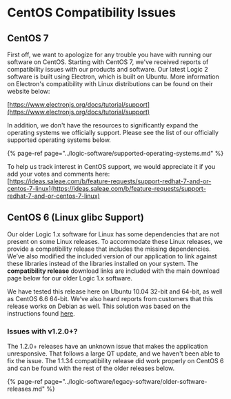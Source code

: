 # CentOS Compatibility Issues

## CentOS 7

First off, we want to apologize for any trouble you have with running our software on CentOS. Starting with CentOS 7, we've received reports of compatibility issues with our products and software. Our latest Logic 2 software is built using Electron, which is built on Ubuntu. More information on Electron's compatibility with Linux distributions can be found on their website below:

[https://www.electronjs.org/docs/tutorial/support](https://www.electronjs.org/docs/tutorial/support)

In addition, we don't have the resources to significantly expand the operating systems we officially support. Please see the list of our officially supported operating systems below.

{% page-ref page="../logic-software/supported-operating-systems.md" %}

To help us track interest in CentOS support, we would appreciate it if you add your votes and comments here:  
[https://ideas.saleae.com/b/feature-requests/support-redhat-7-and-or-centos-7-linux](https://ideas.saleae.com/b/feature-requests/support-redhat-7-and-or-centos-7-linux)



## CentOS 6 \(Linux glibc Support\)

Our older Logic 1.x software for Linux has some dependencies that are not present on some Linux releases. To accommodate these Linux releases, we provide a compatibility release that includes the missing dependencies. We’ve also modified the included version of our application to link against these libraries instead of the libraries installed on your system. The **compatibility release** download links are included with the main download page below for our older Logic 1.x software.

We have tested this release here on Ubuntu 10.04 32-bit and 64-bit, as well as CentOS 6.6 64-bit. We’ve also heard reports from customers that this release works on Debian as well. This solution was based on the instructions found [here](http://forums.debian.net/viewtopic.php?p=546372#p546372).

### Issues with v1.2.0+?

The 1.2.0+ releases have an unknown issue that makes the application unresponsive. That follows a large QT update, and we haven't been able to fix the issue. The 1.1.34 compatibility release did work properly on CentOS 6 and can be found with the rest of the older releases below.

{% page-ref page="../logic-software/legacy-software/older-software-releases.md" %}



